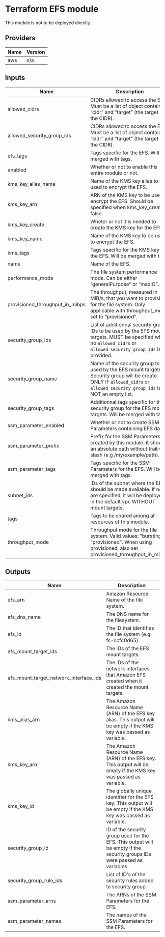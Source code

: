 # Terraform EFS module

This module is not to be deployed directly.

<!-- BEGINNING OF PRE-COMMIT-TERRAFORM DOCS HOOK -->
## Providers

| Name | Version |
|------|---------|
| aws | n/a |

## Inputs

| Name | Description | Type | Default | Required |
|------|-------------|------|---------|:-----:|
| allowed\_cidrs | CIDRs allowed to access the EFS. Must be a list of object containing “cidr” and “target” (the target of the CIDR). | `list` | `[]` | no |
| allowed\_security\_group\_ids | CIDRs allowed to access the EFS. Must be a list of object containing “cidr” and “target” (the target of the CIDR). | `list` | `[]` | no |
| efs\_tags | Tags specific for the EFS. Will be merged with tags. | `map` | `{}` | no |
| enabled | Whether or not to enable this entire module or not. | `bool` | `true` | no |
| kms\_key\_alias\_name | Name of the KMS key alias to be used to encrypt the EFS. | `string` | `"alias/efs"` | no |
| kms\_key\_arn | ARN of the KMS key to be used to encrypt the EFS. Should be specified when kms\_key\_create is false. | `string` | `""` | no |
| kms\_key\_create | Wheter or not it is needed to create the KMS key for the EFS. | `bool` | `true` | no |
| kms\_key\_name | Name of the KMS key to be used to encrypt the EFS. | `string` | `"efs"` | no |
| kms\_tags | Tags specific for the KMS key for the EFS. Will be merged with tags. | `map` | `{}` | no |
| name | Name of the EFS. | `string` | `"efs"` | no |
| performance\_mode | The file system performance mode. Can be either ”generalPurpose” or “maxIO”. | `string` | `"generalPurpose"` | no |
| provisioned\_throughput\_in\_mibps | The throughput, measured in MiB/s, that you want to provision for the file system. Only applicable with throughput\_mode set to “provisioned”. | `number` | `0` | no |
| security\_group\_ids | List of additionnal security group IDs to be used by the EFS mount targets. MUST be specified when no `allowed_cidrs` or `allowed_security_group_ids` is provided. | `list` | `[]` | no |
| security\_group\_name | Name of the security group to be used by the EFS mount targets. Security group will be create ONLY IF `allowed_cidrs` or `allowed_security_group_ids` is NOT an empty list. | `string` | `"efs"` | no |
| security\_group\_tags | Additionnal tags specific for the security group for the EFS mount targets. Will be merged with tags. | `map` | `{}` | no |
| ssm\_parameter\_enabled | Whether or not to create SSM Parameters containing EFS data. | `bool` | `false` | no |
| ssm\_parameter\_prefix | Prefix for the SSM Parameters created by this module. It should an absolute path without trailing slash (e.g /my/example/path). | `string` | `"/efs/module/default"` | no |
| ssm\_parameter\_tags | Tags specific for the SSM Parameters for the EFS. Will be merged with tags. | `map` | `{}` | no |
| subnet\_ids | IDs of the subnet where the EFS should be made available. If none are specified, it will be deployed in the default vpc WITHOUT mount targets. | `list` | `[]` | no |
| tags | Tags to be shared among all resources of this module. | `map` | `{}` | no |
| throughput\_mode | Throughput mode for the file system. Valid values: ”bursting”, “provisioned”. When using provisioned, also set provisioned\_throughput\_in\_mibps. | `string` | `"bursting"` | no |

## Outputs

| Name | Description |
|------|-------------|
| efs\_arn | Amazon Resource Name of the file system. |
| efs\_dns\_name | The DNS name for the filesystem. |
| efs\_id | The ID that identifies the file system (e.g. fs-ccfc0d65). |
| efs\_mount\_target\_ids | The IDs of the EFS mount targets. |
| efs\_mount\_target\_network\_interface\_ids | The IDs of the network interfaces that Amazon EFS created when it created the mount targets. |
| kms\_alias\_arn | The Amazon Resource Name (ARN) of the EFS key alias. This output will be empty if the KMS key was passed as variable. |
| kms\_key\_arn | The Amazon Resource Name (ARN) of the EFS key. This output will be empty if the KMS key was passed as variable. |
| kms\_key\_id | The globally unique identifier for the EFS key. This output will be empty if the KMS key was passed as variable. |
| security\_group\_id | ID of the security group used for the EFS. This output will be empty if the security groups IDs were passed as variables. |
| security\_group\_rule\_ids | List of ID's of the security rules added to security group |
| ssm\_parameter\_arns | The ARNs of the SSM Parameters for the EFS. |
| ssm\_parameter\_names | The names of the SSM Parameters for the EFS. |

<!-- END OF PRE-COMMIT-TERRAFORM DOCS HOOK -->
